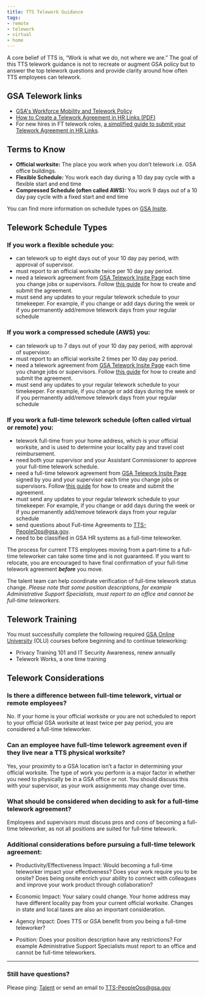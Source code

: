 ```yaml
---
title: TTS Telework Guidance
tags:
- remote
- telework
- virtual
- home
---
```


A core belief of TTS is, “Work is what we do, not where we are.”  The goal of this TTS telework guidance is not to recreate or augment GSA policy but to answer the top telework questions and provide clarity around how often TTS employees can telework.  

## GSA Telework links

* [GSA's Workforce Mobility and Telework Policy](https://www.gsa.gov/directives-library/gsa-workforce-mobility-and-telework-policy-60401a-hrm-0)
* [How to Create a Telework Agreement in HR Links (PDF)](https://corporateapps.gsa.gov/corporateapps/files/Create_Submit_Regular_AgreementEmployees.pdf)
* For new hires in FT telework roles, [a simplified guide to submit your Telework Agreement in HR Links]({{site.baseurl}}/telework-agreement-new-ft/).

## Terms to Know

* **Official worksite:** The place you work when you don’t telework  i.e. GSA office buildings.  
* **Flexible Schedule:** You work each day during a 10 day pay cycle with a flexible start and end time
* **Compressed Schedule (often called AWS):** You work 9 days out of a 10 day pay cycle with a fixed start and end time

You can find more information on schedule types on [GSA Insite](https://insite.gsa.gov/topics/hr-pay-and-leave/worklife-programs/alternative-work-schedules?term=alternatve%20work%20schedule).

## Telework Schedule Types

### If you work a flexible schedule you:
  * can telework up to eight days out of your 10 day pay period, with approval of supervisor.
  * must report to an official worksite twice per 10 day pay period.  
  * need a telework agreement from [GSA Telework Insite Page](https://insite.gsa.gov/portal/category/513630) each time you change jobs or supervisors. Follow [this guide](https://corporateapps.gsa.gov/wordpress/wp-content/uploads/2018/11/Job-Aid_Telework-for-Employees_FINALv2.pdf) for how to create and submit the agreement.
  * must send any updates to your regular telework schedule to your timekeeper.  For example, if you change or add days during the week or if you permanently add/remove telework days from your regular schedule

### If you work a compressed schedule (AWS) you:
  * can telework up to 7 days out of your 10 day pay period, with approval of supervisor.
  * must report to an official worksite 2 times per 10 day pay period.  
  * need a telework agreement from [GSA Telework Insite Page](https://insite.gsa.gov/portal/category/513630) each time you change jobs or supervisors. Follow [this guide](https://corporateapps.gsa.gov/wordpress/wp-content/uploads/2018/11/Job-Aid_Telework-for-Employees_FINALv2.pdf) for how to create and submit the agreement.
  * must send any updates to your regular telework schedule to your timekeeper.  For example, if you change or add days during the week or if you permanently add/remove telework days from your regular schedule

### If you work a full-time telework schedule (often called virtual or remote) you:
  * telework full-time from your home address, which is your official worksite, and is used to determine your locality pay and travel cost reimbursement.
  * need both your supervisor and your Assistant Commissioner to approve your full-time telework schedule.
  * need a full-time telework agreement from [GSA Telework Insite Page](https://insite.gsa.gov/portal/category/513630) signed by you and your supervisor each time you change jobs or supervisors. Follow [this guide](https://corporateapps.gsa.gov/wordpress/wp-content/uploads/2018/11/Job-Aid_Telework-for-Employees_FINALv2.pdf) for how to create and submit the agreement.
  * must send any updates to your regular telework schedule to your timekeeper.  For example, if you change or add days during the week or if you permanently add/remove telework days from your regular schedule
  * send questions about Full-time Agreements to [TTS-PeopleOps@gsa.gov](mailto:TTS-PeopleOps@gsa.gov).
  * need to be classified in GSA HR systems as a full-time teleworker.  

The process for current TTS employees moving from a part-time to a full-time teleworker can take some time and is not guaranteed.  If you want to relocate, you are encouraged to have final confirmation of your full-time telework agreement ***before*** you move.   

The talent team can help coordinate verification of full-time telework status change.   *Please note that some position descriptions, for example Administrative Support Specialists, must report to an office and cannot be full-time teleworkers.*  

## Telework Training

You must successfully complete the following required [GSA Online University](https://gsaolu.gsa.gov/) (OLU) courses before beginning and to continue teleworking:

  * Privacy Training 101 and IT Security Awareness, renew annually  
  * Telework Works, a one time training

## Telework Considerations

### Is there a difference between full-time telework, virtual or remote employees?
No. If your home is your official worksite or you are not scheduled to report to your official GSA worksite at least twice per pay period, you are considered a full-time teleworker.

### Can an employee have full-time telework agreement even if they live near a TTS physical worksite?
Yes, your proximity to a GSA location isn’t a factor in determining your official worksite. The type of work you perform is a major factor in whether you need to physically be in a GSA office or not. You should discuss this with your supervisor, as your work assignments may change over time.   

### What should be considered when deciding to ask for a full-time telework agreement?
Employees and supervisors must discuss pros and cons of becoming a full-time teleworker, as not all positions are suited for full-time telework.  

### Additional considerations before pursuing a full-time telework agreement:   

  * Productivity/Effectiveness Impact:  Would becoming a full-time teleworker impact your effectiveness? Does your work require you to be onsite?  Does being onsite enrich your ability to connect with colleagues and improve your work product through collaboration?

  * Economic Impact:  Your salary could change. Your home address may have different locality pay from your current official worksite. Changes in state and local taxes are also an important consideration.  

  * Agency Impact:   Does TTS or GSA benefit from you being a full-time teleworker?  

  * Position:  Does your position description have any restrictions?  For example Administrative Support Specialists must report to an office and cannot be full-time teleworkers.

--------------------------------------------------------------------------------

### Still have questions?

Please ping: [Talent](https://gsa-tts.slack.com/messages/people-ops) or send an email to [TTS-PeopleOps@gsa.gov](mailto:TTS-PeopleOps@gsa.gov)

